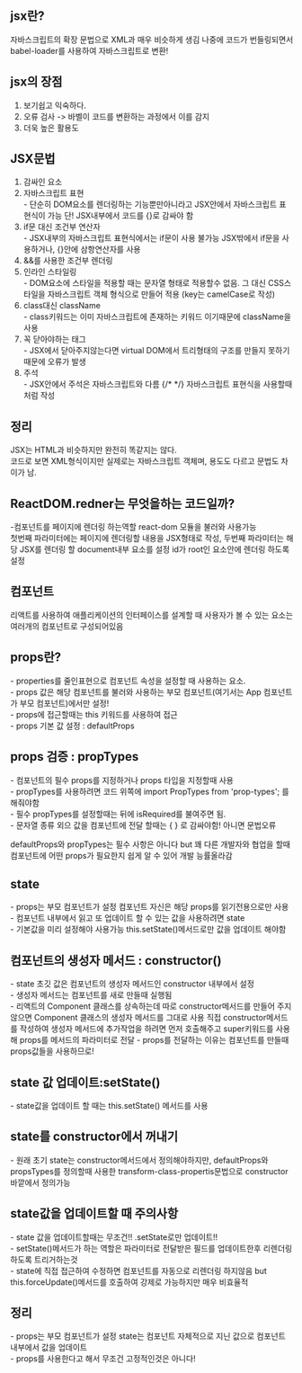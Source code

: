 <h2>jsx란?</h2>
자바스크립트의 확장 문법으로 XML과 매우 비슷하게 생김
나중에 코드가 번들링되면서 babel-loader를 사용하여 자바스크립트로 변환!

<h2>jsx의 장점</h2>
  <ol>
    <li>보기쉽고 익숙하다.</li>
    <li>오류 검사 -> 바벨이 코드를 변환하는 과정에서 이를 감지</li>
    <li>더욱 높은 활용도 </li>
  </ol>
 

<h2>JSX문법</h2>
  <ol>
    <li>감싸인 요소</li>
    <li>자바스크립트 표현<Br/> - 단순히 DOM요소를 렌더링하는 기능뿐만아니라고 JSX안에서 자바스크립트 표현식이 가능
    단! JSX내부에서 코드를 {}로 감싸야 함</li>
    <li>if문 대신 조건부 연산자 <br/>- JSX내부의 자바스크립트 표현식에서는 if문이 사용 불가능 JSX밖에서 if문을 사용하거나, {}안에 삼항연산자를 사용</li>
    <li>&&를 사용한 조건부 렌더링</li>
    <li>
      인라인 스타일링<br/>- DOM요소에 스타일을 적용할 때는 문자열 형태로 적용할수 없음. 그 대신 CSS스타일을 자바스크립트 객체 형식으로 만들어 적용       (key는 camelCase로 작성)
    </li>
    <li>class대신 className<br/>- class키워드는 이미 자바스크립트에 존재하는 키워드 이기때문에 className을 사용</li>
    <li>꼭 닫아야하는 태그<br/>- JSX에서 닫아주지않는다면 virtual DOM에서 트리형태의 구조를 만들지 못하기때문에 오류가 발생</li>
    <li>주석<br/>- JSX안에서 주석은 자바스크립트와 다름 {/* */} 자바스크립트 표현식을 사용할때 처럼 작성</li>
  </ol>

<h2>정리</h2>
JSX는 HTML과 비슷하지만 완전히 똑같지는 않다.<br/>
코드로 보면 XML형식이지만 실제로는 자바스크립트 객체며, 용도도 다르고 문법도 차이가 남.


<h2>ReactDOM.redner는 무엇을하는 코드일까?</h2>
-컴포넌트를 페이지에 렌더링 하는역할 react-dom 모듈을 불러와 사용가능<br/>
첫번째 파라미터에는 페이지에 렌더링할 내용을 JSX형태로 작성, 두번째 파라미터는 해당 JSX를 렌더링 할 document내부 요소를 설정
id가 root인 요소안에 렌더링 하도록 설정


<h2>컴포넌트</h2>
리액트를 사용하여 애플리케이션의 인터페이스를 설계할 때 사용자가 볼 수 있는 요소는 여러개의 컴포넌트로 구성되어있음

<h2>props란?</h2>
    - properties를 줄인표현으로 컴포넌트 속성을 설정할 때 사용하는 요소.<br/>
    - props 값은 해당 컴포넌트를 불러와 사용하는 부모 컴포넌트(여기서는 App 컴포넌트가 부모 컴포넌트)에서만 설정!<Br/>
    - props에 접근할때는 this 키워드를 사용하여 접근<Br/>
    - props 기본 값 설정 : defaultProps

<h2>props 검증 : propTypes</h2>
    - 컴포넌트의 필수 props를 지정하거나 props 타입을 지정할때 사용<Br/>
    - propTypes를 사용하려면 코드 위쪽에 import PropTypes from 'prop-types'; 를 해줘야함<Br/>
    - 필수 propTypes를 설정할때는 뒤에 isRequired를 불여주면 됨.<Br/>
    - 문자열 종류 외으 값을 컴포넌트에 전달 할때는 { } 로 감싸야함! 아니면 문법오류<Br/>

defaultProps와 propTypes는 필수 사항은 아니다 but 꽤 다른 개발자와 협업을 할때 컴포넌트에 어떤 props가 필요한지 쉽게 알 수 있어 개발 능률올라감


<h2>state</h2>
    - props는 부모 컴포넌트가 설정 컴포넌트 자신은 해당 props를 읽기전용으로만 사용<Br/>
    - 컴포넌트 내부에서 읽고 또 업데이트 할 수 있는 값을 사용하려면 state<Br/>
    - 기본값을 미리 설정해야 사용가능 this.setState()메서드로만 값을 업데이트 해야함<Br/>

<h2>컴포넌트의 생성자 메서드 : constructor()</h2>
    - state 초깃 값은 컴포넌트의 생성자 메서드인 constructor 내부에서 설정<Br/>
    - 생성자 메서드는 컴포넌트를 새로 만들때 실행됨<Br/>
    - 리액트의 Component 클래스를 상속하는데 따로 constructor메서드를 만들어 주지 않으면 Component 클래스의 생성자 메서드를 그대로 사용
      직접 constructor메서드를 작성하여 생성자 메서드에 추가작업을 하려면 먼저 호출해주고 super키워드를 사용해 props를 메서드의 파라미터로 전달
        - props를 전달하는 이유는 컴포넌트를 만들때 props값들을 사용하므로!

<h2>state 값 업데이트:setState()</h2>
    - state값을 업데이트 할 때는 this.setState() 메서드를 사용

<h2>state를 constructor에서 꺼내기</h2>
    - 원래 초기 state는 constructor메서드에서 정의해야하지만, defaultProps와 propsTypes를 정의할때 사용한
      transform-class-propertis문법으로 constructor 바깥에서 정의가능

<h2>state값을 업데이트할 때 주의사항</h2>
    - state 값을 업데이트할때는 무조건!! .setState로만 업데이트!!<Br/>
    - setState()메서드가 하는 역할은 파라미터로 전달받은 필드를 업데이트한후 리렌더링하도록 트리거하는것<Br/>
    - state에 직접 접근하여 수정하면 컴포넌트를 자동으로 리렌더링 하지않음 but this.forceUpdate()메서드를 호출하여 강제로 가능하지만 매우 비효율적

<h2>정리</h2>
    - props는 부모 컴포넌트가 설정 state는 컴포넌트 자체적으로 지닌 값으로 컴포넌트 내부에서 값을 업데이트<Br/>
    - props를 사용한다고 해서 무조건 고정적인것은 아니다!

